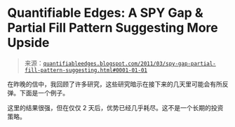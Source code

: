 <!--yml

category: 未分类

date: 2024-05-18 08:59:38

-->

# Quantifiable Edges: A SPY Gap & Partial Fill Pattern Suggesting More Upside

> 来源：[`quantifiableedges.blogspot.com/2011/03/spy-gap-partial-fill-pattern-suggesting.html#0001-01-01`](http://quantifiableedges.blogspot.com/2011/03/spy-gap-partial-fill-pattern-suggesting.html#0001-01-01)

在昨晚的信中，我回顾了许多研究，这些研究暗示在接下来的几天里可能会有所反弹。下面是一个例子。

这里的结果很强，但在仅仅 2 天后，优势已经几乎耗尽。这不是一个长期的投资策略。
